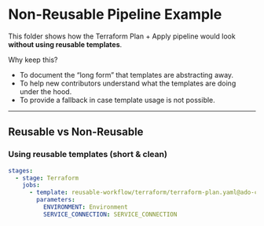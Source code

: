# Non-Reusable Pipeline Example

This folder shows how the Terraform Plan + Apply pipeline would look
**without using reusable templates**.

Why keep this?
- To document the “long form” that templates are abstracting away.
- To help new contributors understand what the templates are doing under the hood.
- To provide a fallback in case template usage is not possible.

---

## Reusable vs Non-Reusable

### Using reusable templates (short & clean)

```yaml
stages:
  - stage: Terraform
    jobs:
      - template: reusable-workflow/terraform/terraform-plan.yaml@ado-common-reusable-workflows 
        parameters:
          ENVIRONMENT: Environment
          SERVICE_CONNECTION: SERVICE_CONNECTION

     